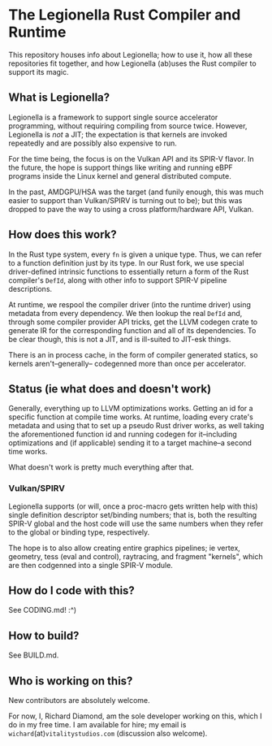 # The Legionella Rust Compiler and Runtime

This repository houses info about Legionella; how to use it, how all these
repositories fit together, and how Legionella (ab)uses the Rust compiler to
support its magic.

## What is Legionella?

Legionella is a framework to support single source accelerator programming,
without requiring compiling from source twice. However, Legionella is *not* a
JIT; the expectation is that kernels are invoked repeatedly and are possibly
also expensive to run.

For the time being, the focus is on the Vulkan API and its SPIR-V flavor. In the
future, the hope is support things like writing and running eBPF programs inside
the Linux kernel and general distributed compute.

In the past, AMDGPU/HSA was the target (and funily enough, this was much easier
to support than Vulkan/SPIRV is turning out to be); but this was dropped to pave
the way to using a cross platform/hardware API, Vulkan.

## How does this work?

In the Rust type system, every `fn` is given a unique type. Thus, we can refer
to a function definition just by its type. In our Rust fork, we use special
driver-defined intrinsic functions to essentially return a form of the Rust
compiler's `DefId`, along with other info to support SPIR-V pipeline
descriptions.

At runtime, we respool the compiler driver (into the runtime driver) using
metadata from every dependency. We then lookup the real `DefId` and, through
some compiler provider API tricks, get the LLVM codegen crate to generate IR for
the corresponding function and all of its dependencies. To be clear though, this
is not a JIT, and is ill-suited to JIT-esk things.

There is an in process cache, in the form of compiler generated statics, so
kernels aren't&ndash;generally&ndash; codegenned more than once per
accelerator.

## Status (ie what does and doesn't work)

Generally, everything up to LLVM optimizations works. Getting an id for a
specific function at compile time works. At runtime, loading every crate's
metadata and using that to set up a pseudo Rust driver works, as well taking the
aforementioned function id and running codegen for it&ndash;including optimizations and
(if applicable) sending it to a target machine&ndash;a second time works.

What doesn't work is pretty much everything after that.


### Vulkan/SPIRV

Legionella supports (or will, once a proc-macro gets written help with this)
single definition descriptor set/binding numbers; that is, both the resulting
SPIR-V global and the host code will use the same numbers when they refer to the
global or binding type, respectively.

The hope is to also allow creating entire graphics pipelines; ie vertex,
geometry, tess (eval and control), raytracing, and fragment "kernels", which are
then codgenned into a single SPIR-V module.


## How do I code with this?

See CODING.md! :^)

## How to build?

See BUILD.md.

## Who is working on this?

New contributors are absolutely welcome.

For now, I, Richard Diamond, am the sole developer working on this, which I do
in my free time. I am available for hire; my email is
`wichard`(at)`vitalitystudios.com` (discussion also welcome).
